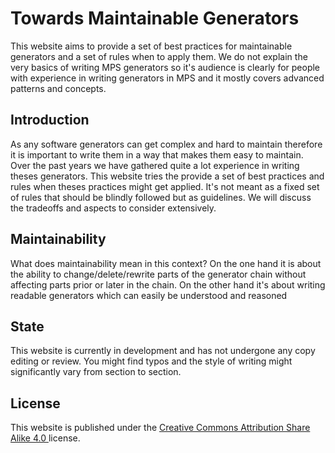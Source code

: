 # Towards Maintainable Generators 

This website aims to provide a set of best practices for maintainable generators and a set of rules when to apply them. We do not explain the very basics of writing MPS generators so it's audience is clearly for people with experience in writing generators in MPS and it mostly covers advanced patterns and concepts.

## Introduction 

As any software generators can get complex and hard to maintain therefore it is important to write them in a way that makes them easy to maintain. Over the past years we have gathered quite a lot experience in writing theses generators. This website tries the provide a set of best practices and rules when theses practices might get applied. It's not meant as a fixed set of rules that should be blindly followed but as guidelines. We will discuss the tradeoffs and aspects to consider extensively. 

## Maintainability 

What does maintainability mean in this context? On the one hand it is about the ability to change/delete/rewrite parts of the generator chain without affecting parts prior or later in the chain. On the other hand it's about writing readable generators which can easily be understood and reasoned 

## State

This website is currently in development and has not undergone any copy editing or review. You might find typos and the style of writing might significantly vary from section to section. 

## License 

This website is published under the [Creative Commons Attribution Share Alike 4.0 ](https://github.com/coolya/maintainable-generators/blob/master/LICENSE) license. 

